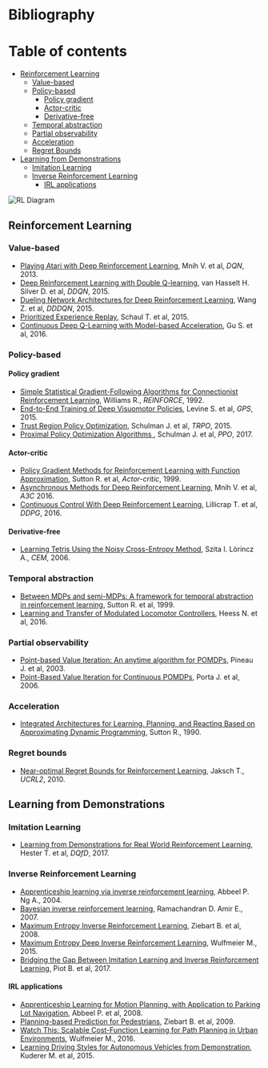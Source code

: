 # Bibliography

# Table of contents
* [Reinforcement Learning](#reinforcement-learning)
  * [Value-based](#value-based)
  * [Policy-based](#policy-based)
    * [Policy gradient](#policy-gradient)
    * [Actor-critic](#actor-critic)
    * [Derivative-free](#derivative-free)
  * [Temporal abstraction](#temporal-abstraction)
  * [Partial observability](#partial-observability)
  * [Acceleration](#acceleration)
  * [Regret Bounds](#regret-bounds)
* [Learning from Demonstrations](#learning-from-demonstrations)
  * [Imitation Learning](#imitation-learning)
  * [Inverse Reinforcement Learning](#inverse-reinforcement-learning)
    * [IRL applications](#irl-applications)

![RL Diagram](https://rawgit.com/eleurent/phd-bibliography/master/reinforcement-learning.svg)

## Reinforcement Learning

### Value-based

* [Playing Atari with Deep Reinforcement Learning](https://www.cs.toronto.edu/~vmnih/docs/dqn.pdf), Mnih V. et al, *DQN*, 2013.
* [Deep Reinforcement Learning with Double Q-learning](https://arxiv.org/abs/1509.06461), van Hasselt H. Silver D. et al, *DDQN*, 2015.
* [Dueling Network Architectures for Deep Reinforcement Learning](https://arxiv.org/abs/1511.06581), Wang Z. et al, *DDDQN*, 2015.
* [Prioritized Experience Replay](https://arxiv.org/abs/1511.05952), Schaul T. et al, 2015.
* [Continuous Deep Q-Learning with Model-based Acceleration](https://arxiv.org/abs/1603.00748), Gu S. et al, 2016.

### Policy-based

#### Policy gradient

* [Simple Statistical Gradient-Following Algorithms for Connectionist Reinforcement Learning](http://www-anw.cs.umass.edu/~barto/courses/cs687/williams92simple.pdf), Williams R., *REINFORCE*, 1992.
* [End-to-End Training of Deep Visuomotor Policies](https://arxiv.org/abs/1504.00702), Levine S. et al, *GPS*, 2015.
* [Trust Region Policy Optimization](https://arxiv.org/abs/1502.05477), Schulman J. et al, *TRPO*, 2015.
* [Proximal Policy Optimization Algorithms ](https://arxiv.org/abs/1707.06347), Schulman J. et al, *PPO*, 2017.

#### Actor-critic

* [Policy Gradient Methods for Reinforcement Learning with Function Approximation](https://papers.nips.cc/paper/1713-policy-gradient-methods-for-reinforcement-learning-with-function-approximation.pdf), Sutton R. et al, *Actor-critic*, 1999.
* [Asynchronous Methods for Deep Reinforcement Learning](https://arxiv.org/abs/1602.01783), Mnih V. et al, *A3C* 2016.
* [Continuous Control With Deep Reinforcement Learning](https://arxiv.org/abs/1509.02971), Lillicrap T. et al, *DDPG*, 2016.

#### Derivative-free

* [Learning Tetris Using the Noisy Cross-Entropy Method](http://iew3.technion.ac.il/CE/files/papers/Learning%20Tetris%20Using%20the%20Noisy%20Cross-Entropy%20Method.pdf), Szita I. Lörincz A., *CEM*, 2006.

### Temporal abstraction

* [Between MDPs and semi-MDPs: A framework for temporal abstraction in reinforcement learning](http://www-anw.cs.umass.edu/~barto/courses/cs687/Sutton-Precup-Singh-AIJ99.pdf), Sutton R. et al, 1999.
* [Learning and Transfer of Modulated Locomotor Controllers](https://arxiv.org/abs/1610.05182), Heess N. et al, 2016.

### Partial observability

* [Point-based Value Iteration: An anytime algorithm for POMDPs](https://www.ri.cmu.edu/pub_files/pub4/pineau_joelle_2003_3/pineau_joelle_2003_3.pdf), Pineau J. et al, 2003.
* [Point-Based Value Iteration for Continuous POMDPs](http://www.jmlr.org/papers/volume7/porta06a/porta06a.pdf), Porta J. et al, 2006.

### Acceleration

* [Integrated Architectures for Learning, Planning, and Reacting Based on Approximating Dynamic Programming](http://citeseerx.ist.psu.edu/viewdoc/download?doi=10.1.1.84.6983&rep=rep1&type=pdf), Sutton R., 1990.

### Regret bounds

* [Near-optimal Regret Bounds for Reinforcement Learning](http://www.jmlr.org/papers/volume11/jaksch10a/jaksch10a.pdf), Jaksch T., *UCRL2*, ‎2010.


## Learning from Demonstrations

### Imitation Learning

* [Learning from Demonstrations for Real World Reinforcement Learning](https://pdfs.semanticscholar.org/a7fb/199f85943b3fb6b5f7e9f1680b2e2a445cce.pdf), Hester T. et al, *DQfD*, 2017.

### Inverse Reinforcement Learning

* [Apprenticeship learning via inverse reinforcement learning](http://ai.stanford.edu/~ang/papers/icml04-apprentice.pdf), Abbeel P. Ng A., 2004.
* [Bayesian inverse reinforcement learning](https://www.aaai.org/Papers/IJCAI/2007/IJCAI07-416.pdf), Ramachandran D. Amir E., 2007.
* [Maximum Entropy Inverse Reinforcement Learning](https://www.aaai.org/Papers/AAAI/2008/AAAI08-227.pdf), Ziebart B. et al, 2008.
* [Maximum Entropy Deep Inverse Reinforcement Learning](https://arxiv.org/abs/1507.04888), Wulfmeier M., 2015.
* [Bridging the Gap Between Imitation Learning and Inverse Reinforcement Learning](http://ieeexplore.ieee.org/document/7464854/), Piot B. et al, 2017.

#### IRL applications

* [Apprenticeship Learning for Motion Planning, with Application to Parking Lot Navigation](http://ieeexplore.ieee.org/document/4651222/), Abbeel P. et al, 2008.
* [Planning-based Prediction for Pedestrians](http://ieeexplore.ieee.org/abstract/document/5354147/), Ziebart B. et al, 2009.
* [Watch This: Scalable Cost-Function Learning for Path Planning in Urban Environments](https://arxiv.org/abs/1607.02329), Wulfmeier M., 2016.
* [Learning Driving Styles for Autonomous Vehicles from Demonstration](http://ieeexplore.ieee.org/document/7139555/), Kuderer M. et al, 2015.
